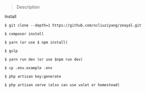 > Description

Install

	$ git clone --depth=1 https://github.com/ocliuziyang/zeayal.git
	
    $ composer install
    
    $ yarn (or use $ npm install)
    
    $ gulp
    
    $ yarn run dev (or use $npm run dev)
    
    $ cp .env.example .env
    
    $ php artisan key:generate
    
    $ php artisan serve (also can use valet or homestead)

